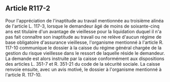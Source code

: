 ## Article R117-2

Pour l'appréciation de l'inaptitude au travail mentionnée au troisième alinéa de l'article L. 117-3, lorsque
le demandeur âgé de moins de soixante-cinq ans est titulaire d'un avantage de vieillesse pour la liquidation
duquel il n'a pas fait connaître son inaptitude au travail ou ne relève d'aucun régime de base obligatoire
d'assurance vieillesse, l'organisme mentionné à l'article R. 117-10 communique le dossier à la caisse du
régime général chargée de la gestion du risque vieillesse dans le ressort de laquelle réside le demandeur. La
demande est alors instruite par la caisse conformément aux dispositions des articles L. 351-7 et R. 351-21 du
code de la sécurité sociale. La caisse renvoie ensuite, avec un avis motivé, le dossier à l'organisme mentionné
à l'article R. 117-10.


